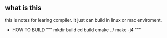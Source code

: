 ## what is this
this is notes for learing compiler.
It just can build in linux or mac enviroment.
- HOW TO BUILD
"""
	mkdir build
	cd build
	cmake ../
	make -j4
"""

